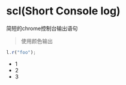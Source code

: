 # scl(Short Console log)
简短的chrome控制台输出语句<br/>

> 使用颜色输出

```javascript
l.r("foo");
```
* 1
* 2
* 3
